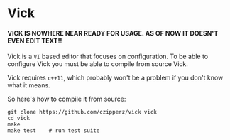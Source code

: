 # Vick

#### VICK IS NOWHERE NEAR READY FOR USAGE.  AS OF NOW IT DOESN'T EVEN EDIT TEXT!!

Vick is a `VI` based editor that focuses on configuration.  To be able
to configure Vick you must be able to compile from source Vick.

Vick requires `c++11`, which probably won't be a problem if you don't
know what it means.

So here's how to compile it from source:

    git clone https://github.com/czipperz/vick vick
    cd vick
    make
    make test    # run test suite
